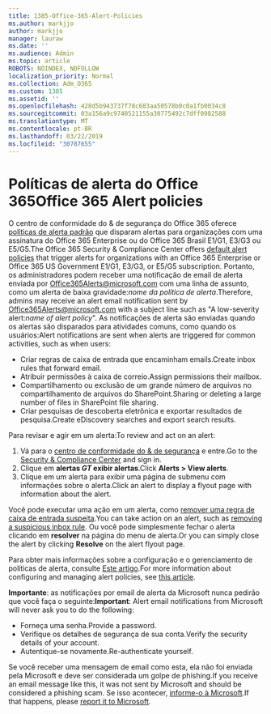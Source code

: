 ```yaml
---
title: 1385-Office-365-Alert-Policies
ms.author: markjjo
author: markjjo
manager: lauraw
ms.date: ''
ms.audience: Admin
ms.topic: article
ROBOTS: NOINDEX, NOFOLLOW
localization_priority: Normal
ms.collection: Adm_O365
ms.custom: 1385
ms.assetid: ''
ms.openlocfilehash: 428d5b943737f78c683aa50578b0c0a1fb0034c8
ms.sourcegitcommit: 03a156a9c9740521155a30775492c7dff0982588
ms.translationtype: MT
ms.contentlocale: pt-BR
ms.lasthandoff: 03/22/2019
ms.locfileid: "30787655"
---
```

# <a name="office-365-alert-policies"></a><span data-ttu-id="c5d40-102">Políticas de alerta do Office 365</span><span class="sxs-lookup"><span data-stu-id="c5d40-102">Office 365 Alert policies</span></span>

<span data-ttu-id="c5d40-103">O centro de conformidade do & de segurança do Office 365 oferece [políticas de alerta padrão](https://docs.microsoft.com/office365/securitycompliance/alert-policies#default-alert-policies) que disparam alertas para organizações com uma assinatura do Office 365 Enterprise ou do Office 365 Brasil E1/G1, E3/G3 ou E5/G5.</span><span class="sxs-lookup"><span data-stu-id="c5d40-103">The Office 365 Security & Compliance Center offers [default alert policies](https://docs.microsoft.com/office365/securitycompliance/alert-policies#default-alert-policies) that trigger alerts for organizations with an Office 365 Enterprise or Office 365 US Government E1/G1, E3/G3, or E5/G5 subscription.</span></span> <span data-ttu-id="c5d40-104">Portanto, os administradores podem receber uma notificação de email de alerta enviada por Office365Alerts@microsoft.com com uma linha de assunto, como um alerta de baixa gravidade:*nome da política de alerta*.</span><span class="sxs-lookup"><span data-stu-id="c5d40-104">Therefore, admins may receive an alert email notification sent by Office365Alerts@microsoft.com with a subject line such as "A low-severity alert:*name of alert policy*".</span></span> <span data-ttu-id="c5d40-105">As notificações de alerta são enviadas quando os alertas são disparados para atividades comuns, como quando os usuários:</span><span class="sxs-lookup"><span data-stu-id="c5d40-105">Alert notifications are sent when alerts are triggered for common activities, such as when users:</span></span>

- <span data-ttu-id="c5d40-106">Criar regras de caixa de entrada que encaminham emails.</span><span class="sxs-lookup"><span data-stu-id="c5d40-106">Create inbox rules that forward email.</span></span>
- <span data-ttu-id="c5d40-107">Atribuir permissões à caixa de correio.</span><span class="sxs-lookup"><span data-stu-id="c5d40-107">Assign permissions their mailbox.</span></span>
- <span data-ttu-id="c5d40-108">Compartilhamento ou exclusão de um grande número de arquivos no compartilhamento de arquivos do SharePoint.</span><span class="sxs-lookup"><span data-stu-id="c5d40-108">Sharing or deleting a large number of files in SharePoint file sharing.</span></span>
- <span data-ttu-id="c5d40-109">Criar pesquisas de descoberta eletrônica e exportar resultados de pesquisa.</span><span class="sxs-lookup"><span data-stu-id="c5d40-109">Create eDiscovery searches and export search results.</span></span>
 
<span data-ttu-id="c5d40-110">Para revisar e agir em um alerta:</span><span class="sxs-lookup"><span data-stu-id="c5d40-110">To review and act on an alert:</span></span>

1. <span data-ttu-id="c5d40-111">Vá para o [centro de conformidade do & de segurança](https://protection.office.com) e entre.</span><span class="sxs-lookup"><span data-stu-id="c5d40-111">Go to the [Security & Compliance Center](https://protection.office.com) and sign in.</span></span>
2. <span data-ttu-id="c5d40-112">Clique em **alertas _GT_ exibir alertas**.</span><span class="sxs-lookup"><span data-stu-id="c5d40-112">Click **Alerts > View alerts**.</span></span>
3. <span data-ttu-id="c5d40-113">Clique em um alerta para exibir uma página de submenu com informações sobre o alerta.</span><span class="sxs-lookup"><span data-stu-id="c5d40-113">Click an alert to display a flyout page with information about the alert.</span></span>

<span data-ttu-id="c5d40-114">Você pode executar uma ação em um alerta, como [remover uma regra de caixa de entrada suspeita](https://docs.microsoft.com/office365/securitycompliance/responding-to-a-compromised-email-account).</span><span class="sxs-lookup"><span data-stu-id="c5d40-114">You can take action on an alert, such as [removing a suspicious inbox rule](https://docs.microsoft.com/office365/securitycompliance/responding-to-a-compromised-email-account).</span></span> <span data-ttu-id="c5d40-115">Ou você pode simplesmente fechar o alerta clicando em **resolver** na página do menu de alerta.</span><span class="sxs-lookup"><span data-stu-id="c5d40-115">Or you can simply close the alert by clicking **Resolve** on the alert flyout page.</span></span>

<span data-ttu-id="c5d40-116">Para obter mais informações sobre a configuração e o gerenciamento de políticas de alerta, consulte [Este artigo](https://docs.microsoft.com/office365/securitycompliance/alert-policies).</span><span class="sxs-lookup"><span data-stu-id="c5d40-116">For more information about configuring and managing alert policies, see  [this article](https://docs.microsoft.com/office365/securitycompliance/alert-policies).</span></span>

<span data-ttu-id="c5d40-117">**Importante**: as notificações por email de alerta da Microsoft nunca pedirão que você faça o seguinte:</span><span class="sxs-lookup"><span data-stu-id="c5d40-117">**Important**: Alert email notifications from Microsoft will never ask you to do the following:</span></span>

- <span data-ttu-id="c5d40-118">Forneça uma senha.</span><span class="sxs-lookup"><span data-stu-id="c5d40-118">Provide a password.</span></span>
- <span data-ttu-id="c5d40-119">Verifique os detalhes de segurança de sua conta.</span><span class="sxs-lookup"><span data-stu-id="c5d40-119">Verify the security details of your account.</span></span>
- <span data-ttu-id="c5d40-120">Autentique-se novamente.</span><span class="sxs-lookup"><span data-stu-id="c5d40-120">Re-authenticate yourself.</span></span>

<span data-ttu-id="c5d40-121">Se você receber uma mensagem de email como esta, ela não foi enviada pela Microsoft e deve ser considerada um golpe de phishing.</span><span class="sxs-lookup"><span data-stu-id="c5d40-121">If you receive an email message like this, it was not sent by Microsoft and should be considered a phishing scam.</span></span> <span data-ttu-id="c5d40-122">Se isso acontecer, [informe-o à Microsoft](https://docs.microsoft.com/office365/SecurityCompliance/report-junk-email-and-phishing-scams-in-outlook-on-the-web-eop).</span><span class="sxs-lookup"><span data-stu-id="c5d40-122">If that happens, please [report it to Microsoft](https://docs.microsoft.com/office365/SecurityCompliance/report-junk-email-and-phishing-scams-in-outlook-on-the-web-eop).</span></span>